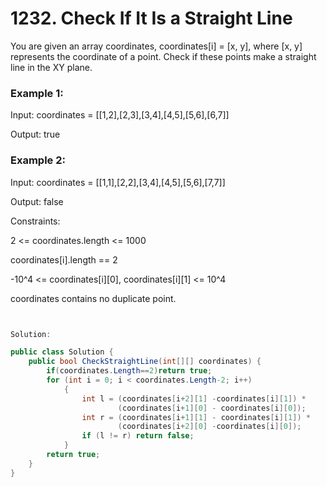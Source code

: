 # 1232. Check If It Is a Straight Line
You are given an array coordinates, coordinates[i] = [x, y], where [x, y] represents the coordinate of a point. Check if these points make a straight line in the XY plane.

### Example 1:
Input: coordinates = [[1,2],[2,3],[3,4],[4,5],[5,6],[6,7]]

Output: true
### Example 2:
Input: coordinates = [[1,1],[2,2],[3,4],[4,5],[5,6],[7,7]]

Output: false
 

Constraints:

2 <= coordinates.length <= 1000

coordinates[i].length == 2

-10^4 <= coordinates[i][0], coordinates[i][1] <= 10^4

coordinates contains no duplicate point.

```csharp


Solution:

public class Solution {
    public bool CheckStraightLine(int[][] coordinates) {
        if(coordinates.Length==2)return true;
        for (int i = 0; i < coordinates.Length-2; i++)
            {
                int l = (coordinates[i+2][1] -coordinates[i][1]) * 
                        (coordinates[i+1][0] - coordinates[i][0]);
                int r = (coordinates[i+1][1] - coordinates[i][1]) * 
                        (coordinates[i+2][0] -coordinates[i][0]);
                if (l != r) return false;
            }
        return true;
    }
}

```
